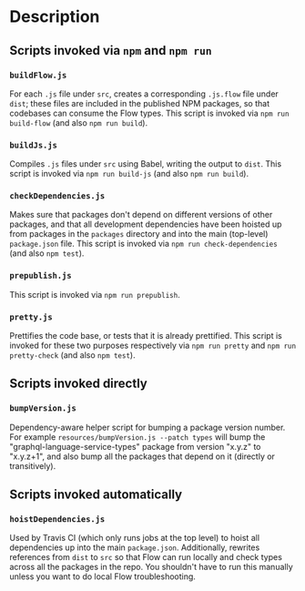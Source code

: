 # Description

## Scripts invoked via `npm` and `npm run`

### `buildFlow.js`

For each `.js` file under `src`, creates a corresponding `.js.flow` file under `dist`; these files are included in the published NPM packages, so that codebases can consume the Flow types. This script is invoked via `npm run build-flow` (and also `npm run build`).

### `buildJs.js`

Compiles `.js` files under `src` using Babel, writing the output to `dist`. This script is invoked via `npm run build-js` (and also `npm run build`).

### `checkDependencies.js`

Makes sure that packages don't depend on different versions of other packages, and that all development dependencies have been hoisted up from packages in the `packages` directory and into the main (top-level) `package.json` file. This script is invoked via `npm run check-dependencies` (and also `npm test`).

### `prepublish.js`

This script is invoked via `npm run prepublish`.

### `pretty.js`

Prettifies the code base, or tests that it is already prettified. This script is invoked for these two purposes respectively via `npm run pretty` and `npm run pretty-check` (and also `npm test`).

## Scripts invoked directly

### `bumpVersion.js`

Dependency-aware helper script for bumping a package version number. For example `resources/bumpVersion.js --patch types` will bump the "graphql-language-service-types" package from version "x.y.z" to "x.y.z+1", and also bump all the packages that depend on it (directly or transitively).

## Scripts invoked automatically

### `hoistDependencies.js`

Used by Travis CI (which only runs jobs at the top level) to hoist all dependencies up into the main `package.json`. Additionally, rewrites references from `dist` to `src` so that Flow can run locally and check types across all the packages in the repo. You shouldn't have to run this manually unless you want to do local Flow troubleshooting.
